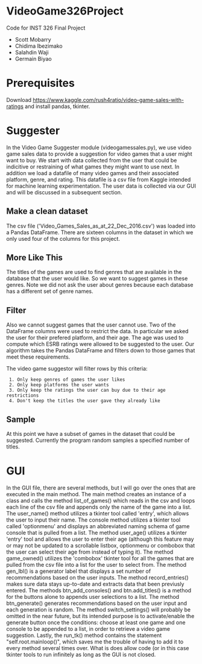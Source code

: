 # VideoGame326Project

Code for INST 326 Final Project

* Scott Mobarry
* Chidima Ibezimako
* Salahdin Waji
* Germain Biyao

# Prerequisites

Download https://www.kaggle.com/rush4ratio/video-game-sales-with-ratings and install pandas, tkinter.

# Suggester

In the Video Game Suggester module (videogamessales.py), we use video game sales data to provide a suggestion for video games that a user might want to buy. We start with data collected from the user that could be indicitive or restraining of what games they might want to use next. In addition we load a datafile of many video games and their associated platform, genre, and rating. This datafile is a csv file from Kaggle intended for machine learning experimentation. The user data is collected via our GUI and will be discussed in a subsequent section.

## Make a clean dataset

The csv file ('Video_Games_Sales_as_at_22_Dec_2016.csv') was loaded into a Pandas DataFrame. There are sixteen columns in the dataset in which we only used four of the columns for this project. 

## More Like This

The titles of the games are used to find genres that are available in the database that the user would like. So we want to suggest games in these genres. Note we did not ask the user about genres because each database has a different set of genre names.

## Filter

Also we cannot suggest games that the user cannot use. Two of the DataFrame columns were used to restrict the data. In particular we asked the user for their prefered platform, and their age. The age was used to compute which ESRB ratings were allowed to be suggested to the user. Our algorithm takes the Pandas DataFrame and filters down to those games that meet these requirements. 

The video game suggestor will filter rows by this criteria:
 
     1. Only keep genres of games the user likes
     2. Only keep platforms the user wants
     3. Only keep the ratings the user can buy due to their age restrictions
     4. Don't keep the titles the user gave they already like

## Sample

At this point we have a subset of games in the dataset that could be suggested. Currently the program random samples a specified number of titles. 

# GUI

  In the GUI file, there are several methods, but I will go over the ones that are executed in the main method. The main method creates an instance of a class
and calls the method list_of_games() which reads in the csv and loops each line of the csv file and appends only the name of the game into a list. The user_name() method utilizes a tkinter tool called 'entry', which allows the user to input their name. The console method utilizes a tkinter tool called 'optionmenu' and displays an abbreviated naming schema of game console that is pulled from a list. The method user_age() utilizes a tkinter 'entry' tool and allows the user to enter their age (although this feature may or may not be updated to a scrollable listbox, optionmenu or combobox that the user can select their age from instead of typing it). The method game_owned() utilizes the 'combobox' tkinter tool for all the games that are pulled from the csv file into a list for the user to select from. The method gen_lbl() is a generator label that displays a set number of recommendations based on the user inputs. The method record_entries() makes sure data stays up-to-date and extracts data that been previusly entered. The methods btn_add_consoles() and btn.add_titles() is a method for the buttons alone to appends user selections to a list. The method btn_generate() generates recommendations based on the user input and each generation is random. The method switch_settings() will probably be omitted in the near future, but its intended purpose is to activate/enable the generate button once the conditions: choose at least one game and one console to be appended to a list, in order to retrieve a video game suggestion. Lastly, the run_tk() method contains the statement "self.root.mainloop()", which saves me the trouble of having to add it to every method several times over. What is does allow code (or in this case tkinter tools to run infinitely as long as the GUI is not closed.
